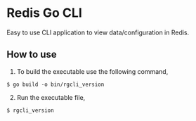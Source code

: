 # Redis Go CLI

Easy to use CLI application to view data/configuration in Redis.

## How to use
1. To build the executable use the following command,
```
$ go build -o bin/rgcli_version
```

2. Run the executable file,
```
$ rgcli_version
```
